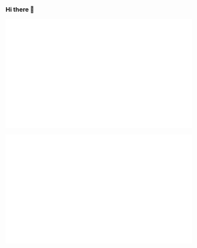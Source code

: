 ### Hi there 👋

<!--
**angrymasteryoda/angrymasteryoda** is a ✨ _special_ ✨ repository because its `README.md` (this file) appears on your GitHub profile.

Here are some ideas to get you started:

- 🔭 I’m currently working on ...
- 🌱 I’m currently learning ...
- 👯 I’m looking to collaborate on ...
- 🤔 I’m looking for help with ...
- 💬 Ask me about ...
- 📫 How to reach me: ...
- 😄 Pronouns: ...
- ⚡ Fun fact: ...
-->
![](https://raw.githubusercontent.com/angrymasteryoda/github-stats/master/generated/overview.svg#gh-dark-mode-only)

![](https://raw.githubusercontent.com/angrymasteryoda/github-stats/master/generated/languages.svg#gh-dark-mode-only)

